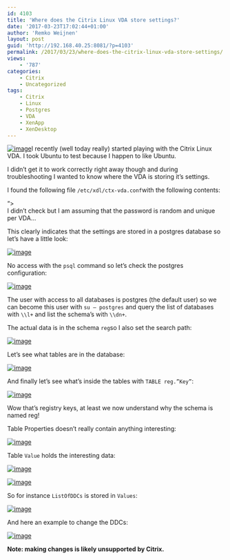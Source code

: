 ```yaml
---
id: 4103
title: 'Where does the Citrix Linux VDA store settings?'
date: '2017-03-23T17:02:44+01:00'
author: 'Remko Weijnen'
layout: post
guid: 'http://192.168.40.25:8081/?p=4103'
permalink: /2017/03/23/where-does-the-citrix-linux-vda-store-settings/
views:
    - '787'
categories:
    - Citrix
    - Uncategorized
tags:
    - Citrix
    - Linux
    - Postgres
    - VDA
    - XenApp
    - XenDesktop
---
```


[![image](http://192.168.40.25:8081/wp-content/uploads/2017/03/image_thumb-21.png "image")](http://192.168.40.25:8081/wp-content/uploads/2017/03/image-21.png)I recently (well today really) started playing with the Citrix Linux VDA. I took Ubuntu to test because I happen to like Ubuntu.

I didn’t get it to work correctly right away though and during troubleshooting I wanted to know where the VDA is storing it’s settings.

I found the following file `/etc/xdl/ctx-vda.conf`with the following contents:

  
“&gt;  
I didn’t check but I am assuming that the password is random and unique per VDA…

This clearly indicates that the settings are stored in a postgres database so let’s have a little look:

[![image](http://192.168.40.25:8081/wp-content/uploads/2017/03/image_thumb-22.png "image")](http://192.168.40.25:8081/wp-content/uploads/2017/03/image-22.png)

No access with the `psql` command so let’s check the postgres configuration:

[![image](http://192.168.40.25:8081/wp-content/uploads/2017/03/image_thumb-23.png "image")](http://192.168.40.25:8081/wp-content/uploads/2017/03/image-23.png)

The user with access to all databases is postgres (the default user) so we can become this user with `su – postgres` and query the list of databases with `\\l+` and list the schema’s with `\\dn+`.

The actual data is in the schema `reg`so I also set the search path:

[![image](http://192.168.40.25:8081/wp-content/uploads/2017/03/image_thumb-24.png "image")](http://192.168.40.25:8081/wp-content/uploads/2017/03/image-24.png)

Let’s see what tables are in the database:

[![image](http://192.168.40.25:8081/wp-content/uploads/2017/03/image_thumb-25.png "image")](http://192.168.40.25:8081/wp-content/uploads/2017/03/image-25.png)

And finally let’s see what’s inside the tables with `TABLE reg.”Key”`:

[![image](http://192.168.40.25:8081/wp-content/uploads/2017/03/image_thumb-26.png "image")](http://192.168.40.25:8081/wp-content/uploads/2017/03/image-26.png)

Wow that’s registry keys, at least we now understand why the schema is named reg!

Table Properties doesn’t really contain anything interesting:

[![image](http://192.168.40.25:8081/wp-content/uploads/2017/03/image_thumb-27.png "image")](http://192.168.40.25:8081/wp-content/uploads/2017/03/image-27.png)

Table `Value` holds the interesting data:

[![image](http://192.168.40.25:8081/wp-content/uploads/2017/03/image_thumb-28.png "image")](http://192.168.40.25:8081/wp-content/uploads/2017/03/image-28.png)

[![image](http://192.168.40.25:8081/wp-content/uploads/2017/03/image_thumb-29.png "image")](http://192.168.40.25:8081/wp-content/uploads/2017/03/image-29.png)

So for instance `ListOfDDCs` is stored in `Values`:

[![image](http://192.168.40.25:8081/wp-content/uploads/2017/03/image_thumb-30.png "image")](http://192.168.40.25:8081/wp-content/uploads/2017/03/image-30.png)

And here an example to change the DDCs:

[![image](http://192.168.40.25:8081/wp-content/uploads/2017/03/image_thumb-31.png "image")](http://192.168.40.25:8081/wp-content/uploads/2017/03/image-31.png)

**Note: making changes is likely unsupported by Citrix.**
